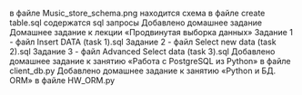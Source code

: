 в файле Music_store_schema.png находится схема
в файле create table.sql содержатся sql запросы
Добавлено домашнее задание Домашнее задание к лекции «Продвинутая выборка данных»
Задание 1 - файл Insert DATA (task 1).sql
Задание 2 - файл Select new data (task 2).sql
Задание 3 - файл Advanced Select data (task 3).sql
Добавлено домашнее задание к занятию «Работа с PostgreSQL из Python» в файле client_db.py
Добавлено домашнее задание к занятию «Python и БД. ORM» в файле HW_ORM.py
